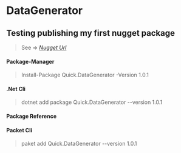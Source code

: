 # DataGenerator
## Testing publishing my first nugget package

> See => *[Nugget Url](https://www.nuget.org/packages/Quick.DataGenerator/1.0.1)*

#### Package-Manager
> Install-Package Quick.DataGenerator -Version 1.0.1

#### .Net Cli
> dotnet add package Quick.DataGenerator --version 1.0.1

#### Package Reference
> <PackageReference Include="Quick.DataGenerator" Version="1.0.1" />

#### Packet Cli
> paket add Quick.DataGenerator --version 1.0.1
